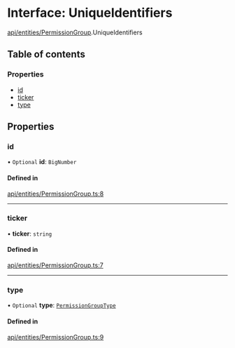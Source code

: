 # Interface: UniqueIdentifiers

[api/entities/PermissionGroup](../wiki/api.entities.PermissionGroup).UniqueIdentifiers

## Table of contents

### Properties

- [id](../wiki/api.entities.PermissionGroup.UniqueIdentifiers#id)
- [ticker](../wiki/api.entities.PermissionGroup.UniqueIdentifiers#ticker)
- [type](../wiki/api.entities.PermissionGroup.UniqueIdentifiers#type)

## Properties

### id

• `Optional` **id**: `BigNumber`

#### Defined in

[api/entities/PermissionGroup.ts:8](https://github.com/PolymeshAssociation/polymesh-sdk/blob/fe2e6dd1/src/api/entities/PermissionGroup.ts#L8)

___

### ticker

• **ticker**: `string`

#### Defined in

[api/entities/PermissionGroup.ts:7](https://github.com/PolymeshAssociation/polymesh-sdk/blob/fe2e6dd1/src/api/entities/PermissionGroup.ts#L7)

___

### type

• `Optional` **type**: [`PermissionGroupType`](../wiki/api.entities.types.PermissionGroupType)

#### Defined in

[api/entities/PermissionGroup.ts:9](https://github.com/PolymeshAssociation/polymesh-sdk/blob/fe2e6dd1/src/api/entities/PermissionGroup.ts#L9)
